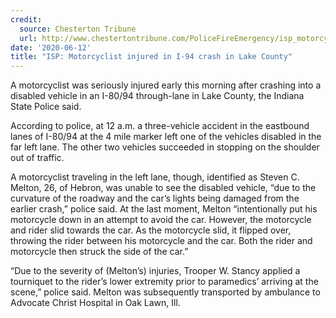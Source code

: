 ```yaml
---
credit:
  source: Chesterton Tribune
  url: http://www.chestertontribune.com/PoliceFireEmergency/isp_motorcyclist_injured_in_i94.htm
date: '2020-06-12'
title: "ISP: Motorcyclist injured in I-94 crash in Lake County"
---
```

A motorcyclist was seriously injured early this morning after crashing into a disabled vehicle in an I-80/94 through-lane in Lake County, the Indiana State Police said.

According to police, at 12 a.m. a three-vehicle accident in the eastbound lanes of I-80/94 at the 4 mile marker left one of the vehicles disabled in the far left lane. The other two vehicles succeeded in stopping on the shoulder out of traffic.

A motorcyclist traveling in the left lane, though, identified as Steven C. Melton, 26, of Hebron, was unable to see the disabled vehicle, “due to the curvature of the roadway and the car’s lights being damaged from the earlier crash,” police said. At the last moment, Melton “intentionally put his motorcycle down in an attempt to avoid the car. However, the motorcycle and rider slid towards the car. As the motorcycle slid, it flipped over, throwing the rider between his motorcycle and the car. Both the rider and motorcycle then struck the side of the car.”

“Due to the severity of (Melton’s) injuries, Trooper W. Stancy applied a tourniquet to the rider’s lower extremity prior to paramedics’ arriving at the scene,” police said. Melton was subsequently transported by ambulance to Advocate Christ Hospital in Oak Lawn, Ill.
